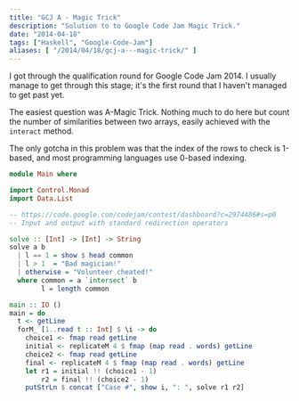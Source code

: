 ```yaml
---
title: "GCJ A - Magic Trick"
description: "Solution to to Google Code Jam Magic Trick."
date: "2014-04-18"
tags: ["Haskell", "Google-Code-Jam"]
aliases: [ "/2014/04/18/gcj-a---magic-trick/" ]
---
```


I got through the qualification round for Google Code Jam 2014. I usually manage
to get through this stage; it's the first round that I haven't managed to get
past yet.

The easiest question was A-Magic Trick. Nothing much to do here but count the
number of similarities between two arrays, easily achieved with the `interact`
method.

The only gotcha in this problem was that the index of the rows to check is
1-based, and most programming languages use 0-based indexing.

```haskell
module Main where

import Control.Monad
import Data.List

-- https://code.google.com/codejam/contest/dashboard?c=2974486#s=p0
-- Input and output with standard redirection operators

solve :: [Int] -> [Int] -> String
solve a b
  | l == 1 = show $ head common
  | l > 1  = "Bad magician!"
  | otherwise = "Volunteer cheated!"
  where common = a `intersect` b
        l = length common

main :: IO ()
main = do
  t <- getLine
  forM_ [1..read t :: Int] $ \i -> do
    choice1 <- fmap read getLine
    initial <- replicateM 4 $ fmap (map read . words) getLine
    choice2 <- fmap read getLine
    final <- replicateM 4 $ fmap (map read . words) getLine
    let r1 = initial !! (choice1 - 1)
        r2 = final !! (choice2 - 1)
    putStrLn $ concat ["Case #", show i, ": ", solve r1 r2]
```
